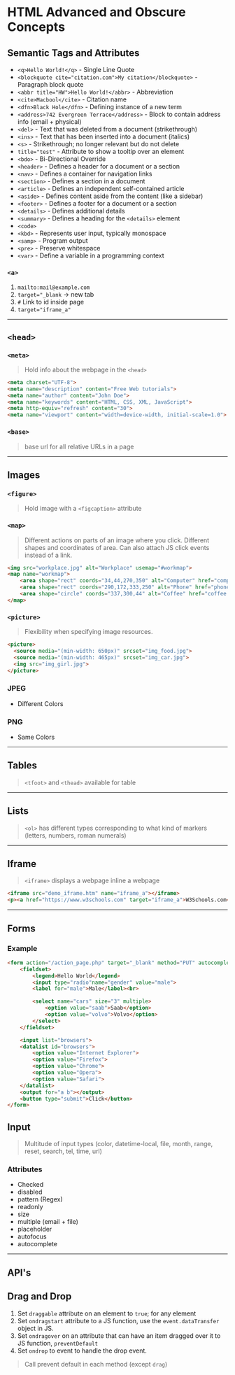 # HTML Advanced and Obscure Concepts

## Semantic Tags and Attributes

- `<q>Hello World!</q>` - Single Line Quote
- `<blockquote cite="citation.com">My citation</blockquote>` - Paragraph block quote
- `<abbr title="HW">Hello World!</abbr>` - Abbreviation
- `<cite>Macbool</cite>` - Citation name
- `<dfn>Black Hole</dfn>` - Defining instance of a new term
- `<address>742 Evergreen Terrace</address>` - Block to contain address info (email + physical)
- `<del>` - Text that was deleted from a document (strikethrough)
- `<ins>` - Text that has been inserted into a document (italics)
- `<s>` - Strikethrough; no longer relevant but do not delete
- `title="test"` - Attribute to show a tooltip over an element
- `<bdo>` - Bi-Directional Override
- `<header>` - Defines a header for a document or a section
- `<nav>` - Defines a container for navigation links
- `<section>` - Defines a section in a document
- `<article>` - Defines an independent self-contained article
- `<aside>` - Defines content aside from the content (like a sidebar)
- `<footer>` - Defines a footer for a document or a section
- `<details>` - Defines additional details
- `<summary>` - Defines a heading for the `<details>` element
- `<code>`
- `<kbd>` - Represents user input, typically monospace
- `<samp>` - Program output
- `<pre>` - Preserve whitespace
- `<var>` - Define a variable in a programming context

### `<a>`

1. `mailto:mail@example.com`
2. `target="_blank` → new tab
3. `#` Link to id inside page
4. `target="iframe_a"`

---

## `<head>`

### `<meta>`

> Hold info about the webpage in the `<head>`

```html
<meta charset="UTF-8">
<meta name="description" content="Free Web tutorials">
<meta name="author" content="John Doe">
<meta name="keywords" content="HTML, CSS, XML, JavaScript">
<meta http-equiv="refresh" content="30">
<meta name="viewport" content="width=device-width, initial-scale=1.0">
```

### `<base>`

> base url for all relative URLs in a page

---

## Images

### `<figure>`

> Hold image with a `<figcaption>` attribute

### `<map>`

> Different actions on parts of an image where you click. Different shapes and coordinates of area. Can also attach JS click events instead of a link.

``` html
<img src="workplace.jpg" alt="Workplace" usemap="#workmap">
<map name="workmap">
    <area shape="rect" coords="34,44,270,350" alt="Computer" href="computer.htm">
    <area shape="rect" coords="290,172,333,250" alt="Phone" href="phone.htm">
    <area shape="circle" coords="337,300,44" alt="Coffee" href="coffee.htm">
</map>
```

### `<picture>`

> Flexibility when specifying image resources.

```html
<picture>
  <source media="(min-width: 650px)" srcset="img_food.jpg">
  <source media="(min-width: 465px)" srcset="img_car.jpg">
  <img src="img_girl.jpg">
</picture>
```

### JPEG

- Different Colors

### PNG

- Same Colors

---

## Tables

> `<tfoot>` and `<thead>` available for table

---

## Lists

> `<ol>` has different types corresponding to what kind of markers (letters, numbers, roman numerals)

---

## Iframe

> `<iframe>` displays a webpage inline a webpage

```html
<iframe src="demo_iframe.htm" name="iframe_a"></iframe>
<p><a href="https://www.w3schools.com" target="iframe_a">W3Schools.com</a></p>
```

---

## Forms

### Example

```html
<form action="/action_page.php" target="_blank" method="PUT" autocomplete="false" novalidate="true">
    <fieldset>
        <legend>Hello World</legend>
        <input type="radio"name="gender" value="male">
        <label for="male">Male</label><br>

        <select name="cars" size="3" multiple>
            <option value="saab">Saab</option>
            <option value="volvo">Volvo</option>
        </select>
    </fieldset>

    <input list="browsers">
    <datalist id="browsers">
        <option value="Internet Explorer">
        <option value="Firefox">
        <option value="Chrome">
        <option value="Opera">
        <option value="Safari">
    </datalist>
    <output for="a b"></output>
    <button type="submit">Click</button>
</form>
```

## Input

> Multitude of input types (color, datetime-local, file, month, range, reset, search, tel, time, url)

### Attributes

- Checked
- disabled
- pattern (Regex)
- readonly
- size
- multiple (email + file)
- placeholder
- autofocus
- autocomplete

---

## API's

## Drag and Drop

1. Set `draggable` attribute on an element to `true`; for any element
2. Set `ondragstart` attribute to a JS function, use the `event.dataTransfer` object in JS.
3. Set `ondragover` on an attribute that can have an item dragged over it to JS function, `preventDefault`
4. Set `ondrop` to event to handle the drop event.

> Call prevent default in each method (except `drag`)
